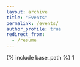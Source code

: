 ```yaml
---
layout: archive
title: "Events"
permalink: /events/
author_profile: true
redirect_from:
  - /resume
---
```


{% include base_path %}
1
